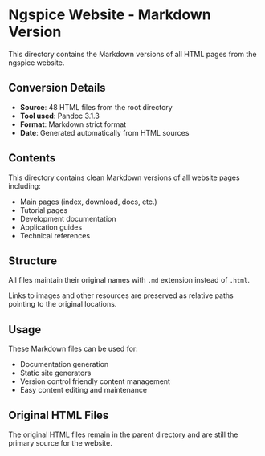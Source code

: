 # Ngspice Website - Markdown Version

This directory contains the Markdown versions of all HTML pages from the ngspice website.

## Conversion Details

- **Source**: 48 HTML files from the root directory
- **Tool used**: Pandoc 3.1.3
- **Format**: Markdown strict format
- **Date**: Generated automatically from HTML sources

## Contents

This directory contains clean Markdown versions of all website pages including:

- Main pages (index, download, docs, etc.)
- Tutorial pages
- Development documentation  
- Application guides
- Technical references

## Structure

All files maintain their original names with `.md` extension instead of `.html`.

Links to images and other resources are preserved as relative paths pointing to the original locations.

## Usage

These Markdown files can be used for:
- Documentation generation
- Static site generators
- Version control friendly content management
- Easy content editing and maintenance

## Original HTML Files

The original HTML files remain in the parent directory and are still the primary source for the website.